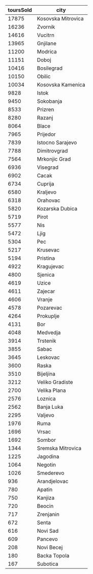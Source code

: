 | toursSold | city               |
| --------- | ------------------ |
| 17875     | Kosovska Mitrovica |
| 16236     | Zvornik            |
| 14616     | Vucitrn            |
| 13965     | Gnjilane           |
| 11200     | Modrica            |
| 11151     | Doboj              |
| 10416     | Bosilegrad         |
| 10150     | Obilic             |
| 10034     | Kosovska Kamenica  |
| 9828      | Istok              |
| 9450      | Sokobanja          |
| 8533      | Prizren            |
| 8280      | Razanj             |
| 8064      | Blace              |
| 7965      | Prijedor           |
| 7839      | Istocno Sarajevo   |
| 7788      | Dimitrovgrad       |
| 7564      | Mrkonjic Grad      |
| 6936      | Visegrad           |
| 6902      | Cacak              |
| 6734      | Cuprija            |
| 6580      | Kraljevo           |
| 6318      | Orahovac           |
| 5820      | Kozarska Dubica    |
| 5719      | Pirot              |
| 5577      | Nis                |
| 5472      | Ljig               |
| 5304      | Pec                |
| 5217      | Krusevac           |
| 5194      | Pristina           |
| 4922      | Kragujevac         |
| 4800      | Sjenica            |
| 4619      | Uzice              |
| 4611      | Zajecar            |
| 4606      | Vranje             |
| 4578      | Pozarevac          |
| 4264      | Prokuplje          |
| 4131      | Bor                |
| 4048      | Medvedja           |
| 3914      | Trstenik           |
| 3855      | Sabac              |
| 3645      | Leskovac           |
| 3600      | Raska              |
| 3510      | Bijeljina          |
| 3212      | Veliko Gradiste    |
| 2700      | Velika Plana       |
| 2576      | Loznica            |
| 2562      | Banja Luka         |
| 2295      | Valjevo            |
| 1976      | Ruma               |
| 1696      | Vrsac              |
| 1692      | Sombor             |
| 1344      | Sremska Mitrovica  |
| 1225      | Jagodina           |
| 1064      | Negotin            |
| 1026      | Smederevo          |
| 936       | Arandjelovac       |
| 780       | Apatin             |
| 750       | Kanjiza            |
| 720       | Beocin             |
| 717       | Zrenjanin          |
| 672       | Senta              |
| 616       | Novi Sad           |
| 609       | Pancevo            |
| 208       | Novi Becej         |
| 180       | Backa Topola       |
| 167       | Subotica           |
